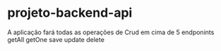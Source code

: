 # projeto-backend-api
A aplicação fará todas as operações de Crud em cima de 5 endponints
getAll
getOne
save
update
delete

